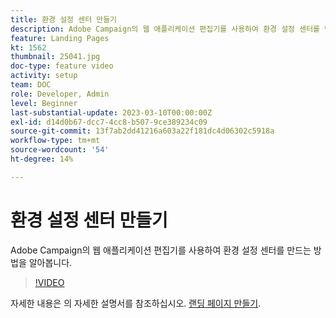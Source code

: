 ```yaml
---
title: 환경 설정 센터 만들기
description: Adobe Campaign의 웹 애플리케이션 편집기를 사용하여 환경 설정 센터를 만드는 방법을 알아봅니다.
feature: Landing Pages
kt: 1562
thumbnail: 25041.jpg
doc-type: feature video
activity: setup
team: DOC
role: Developer, Admin
level: Beginner
last-substantial-update: 2023-03-10T00:00:00Z
exl-id: d14d0b67-dcc7-4cc8-b507-9ce389234c09
source-git-commit: 13f7ab2dd41216a603a22f181dc4d06302c5918a
workflow-type: tm+mt
source-wordcount: '54'
ht-degree: 14%

---
```


# 환경 설정 센터 만들기

Adobe Campaign의 웹 애플리케이션 편집기를 사용하여 환경 설정 센터를 만드는 방법을 알아봅니다.

>[!VIDEO](https://video.tv.adobe.com/v/25041?quality=12&learn=on)

자세한 내용은 의 자세한 설명서를 참조하십시오. [랜딩 페이지 만들기](https://experienceleague.adobe.com/docs/campaign-classic/using/designing-content/editing-html-content/creating-a-landing-page.html).
